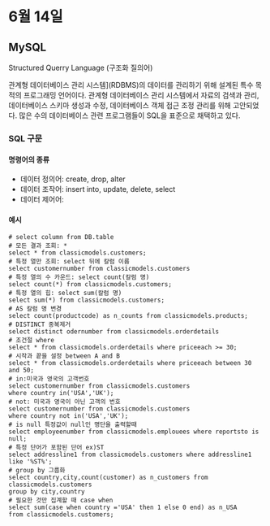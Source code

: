 # 6월 14일 

## MySQL

Structured Querry Language (구조화 질의어)

 관계형 데이터베이스 관리 시스템](RDBMS)의 데이터를 관리하기 위해 설계된 특수 목적의 프로그래밍 언어이다. 관계형 데이터베이스 관리 시스템에서 자료의 검색과 관리, 데이터베이스 스키마 생성과 수정, 데이터베이스 객체 접근 조정 관리를 위해 고안되었다. 많은 수의 데이터베이스 관련 프로그램들이 SQL을 표준으로 채택하고 있다.

### SQL 구문

#### 명령어의 종류

- 데이터 정의어: create, drop, alter
- 데이터 조작어: insert into, update, delete, select
- 데이터 제어어:



#### 예시

```mysql
# select column from DB.table
# 모든 결과 조회: *
select * from classicmodels.customers;
# 특정 열만 조회: select 뒤에 칼럼 이름
select customernumber from classicmodels.customers
# 특정 열의 수 카운드: select count(칼럼 명)
select count(*) from classicmodels.customers;
# 특정 열의 힙: select sum(칼럼 명)
select sum(*) from classicmodels.customers;
# AS 칼럼 명 변경
select count(productcode) as n_counts from classicmodels.products;
# DISTINCT 중복제거
select distinct odernumber from classicmodels.orderdetails
# 조건절 where 
select * from classicmodels.orderdetails where priceeach >= 30;
# 시작과 끝을 설정 between A and B
select * from classicmodels.orderdetails where priceeach between 30 and 50;
# in:미국과 영국의 고객번호
select customernumber from classicmodels.customers 
where country in('USA','UK');
# not: 미국과 영국이 아닌 고객의 번호
select customernumber from classicmodels.customers 
where country not in('USA','UK');
# is null 특정값이 null인 명단을 출력할때
select employeenumber from classicmodels.emplouees where reportsto is null;
# 특정 단어가 포함된 단어 ex)ST
select addressline1 from classicmodels.customers where addressline1 like '%ST%';
# group by 그룹화
select country,city,count(customer) as n_customers from classicmodels.customers
group by city,country
# 필요한 것만 집계할 때 case when
select sum(case when country ='USA' then 1 else 0 end) as n_USA 
from classicmodels.customers;
```





